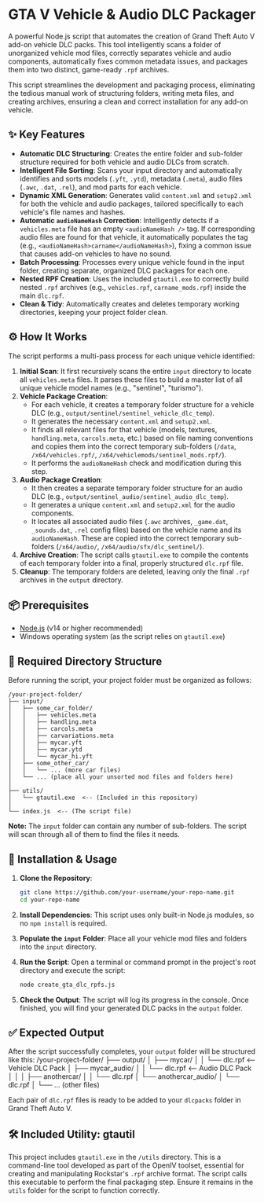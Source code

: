 
# GTA V Vehicle & Audio DLC Packager

A powerful Node.js script that automates the creation of Grand Theft Auto V add-on vehicle DLC packs. This tool intelligently scans a folder of unorganized vehicle mod files, correctly separates vehicle and audio components, automatically fixes common metadata issues, and packages them into two distinct, game-ready `.rpf` archives.

This script streamlines the development and packaging process, eliminating the tedious manual work of structuring folders, writing meta files, and creating archives, ensuring a clean and correct installation for any add-on vehicle.

## ✨ Key Features

-   **Automatic DLC Structuring**: Creates the entire folder and sub-folder structure required for both vehicle and audio DLCs from scratch.
-   **Intelligent File Sorting**: Scans your input directory and automatically identifies and sorts models (`.yft`, `.ytd`), metadata (`.meta`), audio files (`.awc`, `.dat`, `.rel`), and mod parts for each vehicle.
-   **Dynamic XML Generation**: Generates valid `content.xml` and `setup2.xml` for both the vehicle and audio packages, tailored specifically to each vehicle's file names and hashes.
-   **Automatic `audioNameHash` Correction**: Intelligently detects if a `vehicles.meta` file has an empty `<audioNameHash />` tag. If corresponding audio files are found for that vehicle, it automatically populates the tag (e.g., `<audioNameHash>carname</audioNameHash>`), fixing a common issue that causes add-on vehicles to have no sound.
-   **Batch Processing**: Processes every unique vehicle found in the input folder, creating separate, organized DLC packages for each one.
-   **Nested RPF Creation**: Uses the included `gtautil.exe` to correctly build nested `.rpf` archives (e.g., `vehicles.rpf`, `carname_mods.rpf`) inside the main `dlc.rpf`.
-   **Clean & Tidy**: Automatically creates and deletes temporary working directories, keeping your project folder clean.

## ⚙️ How It Works

The script performs a multi-pass process for each unique vehicle identified:

1.  **Initial Scan**: It first recursively scans the entire `input` directory to locate all `vehicles.meta` files. It parses these files to build a master list of all unique vehicle model names (e.g., "sentinel", "turismo").
2.  **Vehicle Package Creation**:
    *   For each vehicle, it creates a temporary folder structure for a vehicle DLC (e.g., `output/sentinel/sentinel_vehicle_dlc_temp`).
    *   It generates the necessary `content.xml` and `setup2.xml`.
    *   It finds all relevant files for that vehicle (models, textures, `handling.meta`, `carcols.meta`, etc.) based on file naming conventions and copies them into the correct temporary sub-folders (`/data`, `/x64/vehicles.rpf/`, `/x64/vehiclemods/sentinel_mods.rpf/`).
    *   It performs the `audioNameHash` check and modification during this step.
3.  **Audio Package Creation**:
    *   It then creates a separate temporary folder structure for an audio DLC (e.g., `output/sentinel_audio/sentinel_audio_dlc_temp`).
    *   It generates a unique `content.xml` and `setup2.xml` for the audio components.
    *   It locates all associated audio files (`.awc` archives, `_game.dat`, `_sounds.dat`, `.rel` config files) based on the vehicle name and its `audioNameHash`. These are copied into the correct temporary sub-folders (`/x64/audio/`, `/x64/audio/sfx/dlc_sentinel/`).
4.  **Archive Creation**: The script calls `gtautil.exe` to compile the contents of each temporary folder into a final, properly structured `dlc.rpf` file.
5.  **Cleanup**: The temporary folders are deleted, leaving only the final `.rpf` archives in the `output` directory.

## 📦 Prerequisites

-   [Node.js](https://nodejs.org/) (v14 or higher recommended)
-   Windows operating system (as the script relies on `gtautil.exe`)

## 📂 Required Directory Structure

Before running the script, your project folder must be organized as follows:
```
/your-project-folder/
├── input/
│   ├── some_car_folder/
│   │   ├── vehicles.meta
│   │   ├── handling.meta
│   │   ├── carcols.meta
│   │   ├── carvariations.meta
│   │   ├── mycar.yft
│   │   ├── mycar.ytd
│   │   └── mycar_hi.yft
│   ├── some_other_car/
│   │   └── ... (more car files)
│   └── ... (place all your unsorted mod files and folders here)
│
├── utils/
│   └── gtautil.exe  <-- (Included in this repository)
│
└── index.js  <-- (The script file)
```

**Note:** The `input` folder can contain any number of sub-folders. The script will scan through all of them to find the files it needs.

## 🚀 Installation & Usage

1.  **Clone the Repository**:
    ```sh
    git clone https://github.com/your-username/your-repo-name.git
    cd your-repo-name
    ```

2.  **Install Dependencies**: This script uses only built-in Node.js modules, so no `npm install` is required.

3.  **Populate the `input` Folder**: Place all your vehicle mod files and folders into the `input` directory.

4.  **Run the Script**: Open a terminal or command prompt in the project's root directory and execute the script:
    ```sh
    node create_gta_dlc_rpfs.js
    ```

5.  **Check the Output**: The script will log its progress in the console. Once finished, you will find your generated DLC packs in the `output` folder.

## ✅ Expected Output

After the script successfully completes, your `output` folder will be structured like this:
/your-project-folder/
├── output/
│ ├── mycar/
│ │ └── dlc.rpf <-- Vehicle DLC Pack
│ ├── mycar_audio/
│ │ └── dlc.rpf <-- Audio DLC Pack
│ │
│ ├── anothercar/
│ │ └── dlc.rpf
│ └── anothercar_audio/
│ └── dlc.rpf
│
└── ... (other files)

Each pair of `dlc.rpf` files is ready to be added to your `dlcpacks` folder in Grand Theft Auto V.

## 🛠️ Included Utility: gtautil

This project includes `gtautil.exe` in the `/utils` directory. This is a command-line tool developed as part of the OpenIV toolset, essential for creating and manipulating Rockstar's `.rpf` archive format. The script calls this executable to perform the final packaging step. Ensure it remains in the `utils` folder for the script to function correctly.
